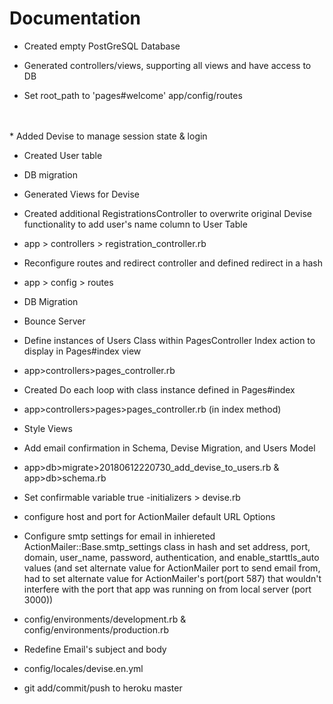 # Documentation

* Created empty PostGreSQL Database

* Generated controllers/views, supporting all views and have access to DB

* Set root_path to 'pages#welcome'
app/config/routes
<br>
<br>
* Added Devise to manage session state & login

* Created User table 

* DB migration

* Generated Views for Devise 

* Created additional RegistrationsController to overwrite original Devise functionality to add user's name column to User Table
- app > controllers > registration_controller.rb

* Reconfigure routes and redirect controller and defined redirect in a hash
- app > config > routes

* DB Migration

* Bounce Server

* Define instances of Users Class within PagesController Index action to display in Pages#index view
- app>controllers>pages_controller.rb

* Created Do each loop with class instance defined in Pages#index 
- app>controllers>pages>pages_controller.rb (in index method)

* Style Views

* Add email confirmation in Schema, Devise Migration, and Users Model
- app>db>migrate>20180612220730_add_devise_to_users.rb & app>db>schema.rb

* Set confirmable variable true
-initializers > devise.rb

* configure host and port for ActionMailer default URL Options
* Configure smtp settings for email in inhiereted ActionMailer::Base.smtp_settings class in hash and set address, port, domain, user_name, password, authentication, and enable_starttls_auto values (and set alternate value for ActionMailer port to send email from, had to set alternate value for ActionMailer's port(port 587) that wouldn't interfere with the port that app was running on from local server (port 3000)) 
- config/environments/development.rb & config/environments/production.rb

* Redefine Email's subject and body
- config/locales/devise.en.yml 

* git add/commit/push to heroku master
